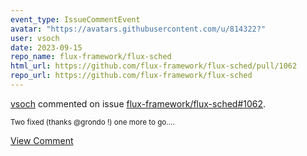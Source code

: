 ```yaml
---
event_type: IssueCommentEvent
avatar: "https://avatars.githubusercontent.com/u/814322?"
user: vsoch
date: 2023-09-15
repo_name: flux-framework/flux-sched
html_url: https://github.com/flux-framework/flux-sched/pull/1062
repo_url: https://github.com/flux-framework/flux-sched
---
```


<a href='https://github.com/vsoch' target='_blank'>vsoch</a> commented on issue <a href='https://github.com/flux-framework/flux-sched/pull/1062' target='_blank'>flux-framework/flux-sched#1062</a>.

<small>Two fixed (thanks @grondo !) one more to go....</small>

<a href='https://github.com/flux-framework/flux-sched/pull/1062' target='_blank'>View Comment</a>